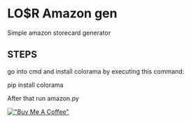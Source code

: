 # LO$R Amazon gen
Simple amazon storecard generator

## STEPS

go into cmd and install colorama by executing this command:
  
  pip install colorama
 
  
 
 After that run amazon.py
 
 
 [!["Buy Me A Coffee"](https://www.buymeacoffee.com/assets/img/custom_images/orange_img.png)](https://www.buymeacoffee.com/losr/)
